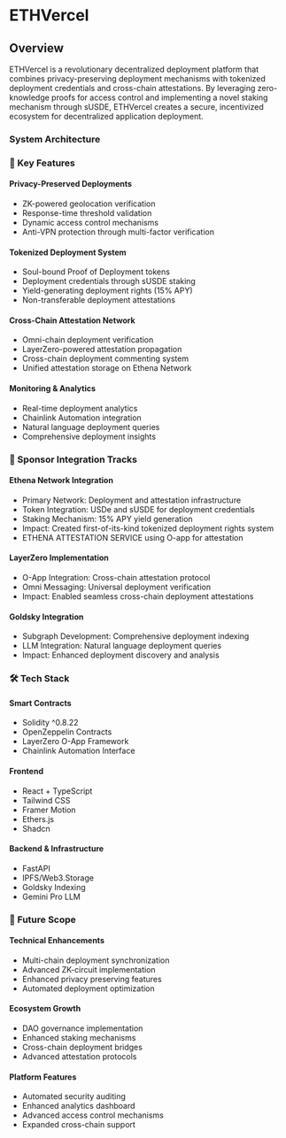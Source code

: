 # ETHVercel

## Overview
ETHVercel is a revolutionary decentralized deployment platform that combines privacy-preserving deployment mechanisms with tokenized deployment credentials and cross-chain attestations. By leveraging zero-knowledge proofs for access control and implementing a novel staking mechanism through sUSDE, ETHVercel creates a secure, incentivized ecosystem for decentralized application deployment.

### System Architecture 


### 🌟 Key Features
#### Privacy-Preserved Deployments

- ZK-powered geolocation verification
- Response-time threshold validation
- Dynamic access control mechanisms
- Anti-VPN protection through multi-factor verification

#### Tokenized Deployment System

- Soul-bound Proof of Deployment tokens
- Deployment credentials through sUSDE staking
- Yield-generating deployment rights (15% APY)
- Non-transferable deployment attestations

#### Cross-Chain Attestation Network

- Omni-chain deployment verification
- LayerZero-powered attestation propagation
- Cross-chain deployment commenting system
- Unified attestation storage on Ethena Network

#### Monitoring & Analytics

- Real-time deployment analytics
- Chainlink Automation integration
- Natural language deployment queries
- Comprehensive deployment insights

### 🔗 Sponsor Integration Tracks
#### Ethena Network Integration

- Primary Network: Deployment and attestation infrastructure
- Token Integration: USDe and sUSDE for deployment credentials
- Staking Mechanism: 15% APY yield generation
- Impact: Created first-of-its-kind tokenized deployment rights system
- ETHENA ATTESTATION SERVICE using O-app for attestation

#### LayerZero Implementation

- O-App Integration: Cross-chain attestation protocol
- Omni Messaging: Universal deployment verification
- Impact: Enabled seamless cross-chain deployment attestations

#### Goldsky Integration

- Subgraph Development: Comprehensive deployment indexing
- LLM Integration: Natural language deployment queries
- Impact: Enhanced deployment discovery and analysis

### 🛠 Tech Stack
#### Smart Contracts

- Solidity ^0.8.22
- OpenZeppelin Contracts
- LayerZero O-App Framework
- Chainlink Automation Interface

#### Frontend

- React + TypeScript
- Tailwind CSS
- Framer Motion
- Ethers.js
- Shadcn

#### Backend & Infrastructure

- FastAPI
- IPFS/Web3.Storage
- Goldsky Indexing
- Gemini Pro LLM

### 🔮 Future Scope
#### Technical Enhancements

- Multi-chain deployment synchronization
- Advanced ZK-circuit implementation
- Enhanced privacy preserving features
- Automated deployment optimization

#### Ecosystem Growth

- DAO governance implementation
- Enhanced staking mechanisms
- Cross-chain deployment bridges
- Advanced attestation protocols

#### Platform Features

- Automated security auditing
- Enhanced analytics dashboard
- Advanced access control mechanisms
- Expanded cross-chain support
